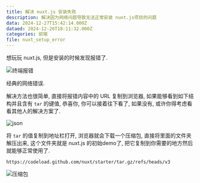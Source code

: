 ```yaml
---
title: 解决 nuxt.js 安装失败
description: 解决因为网络问题导致无法正常安装 nuxt.js项目的问题
data: 2024-12-27T15:42:14.000Z
dataed: 2024-12-26T18:11:32.000Z
categories: 前端
file: nuxt_setup_error
---
```


想玩玩 nuxt.js, 但是安装的时候发现报错了.

![终端报错](https://image.s22y.moe/image/nuxt_setup_error/1.webp)

经典的网络错误.

解决方法也很简单, 直接将报错内容中的 URL 复制到浏览器, 如果能够看到如下结构并且含有 `tar` 的键值, 恭喜你, 你可以接着往下看了, 如果没有, 或许你得考虑看看其他人的解决方案了.

![json](https://image.s22y.moe/image/nuxt_setup_error/2.webp)

将 `tar` 的值复制到地址栏打开, 浏览器就会下载一个压缩包, 直接将里面的文件夹解压出来, 这个文件夹就是 nuxt.js 的初始demo了, 把它复制到你需要的地方然后就能够正常使用了.

```
https://codeload.github.com/nuxt/starter/tar.gz/refs/heads/v3
```

![压缩包](https://image.s22y.moe/image/nuxt_setup_error/3.webp)